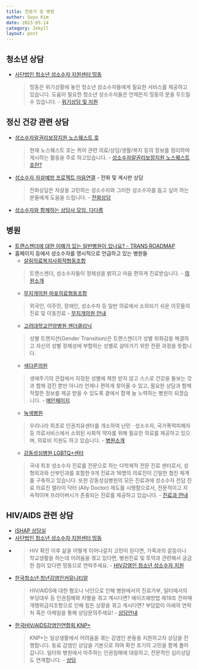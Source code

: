 ```yaml
---
title: 전문가 및 병원
author: Soyu Kim
date: 2023-05-14
category: Jekyll
layout: post
---
```


청소년 상담
----

* [사단법인 청소년 성소수자 지원센터 띵동](https://www.ddingdong.kr/xe/counsel)
  > 띵동은 위기상황에 놓인 청소년 성소수자들에게 필요한 서비스를 제공하고 있습니다.
  > 도움이 필요한 청소년 성소수자들은 언제든지 띵동의 문을 두드릴 수 있습니다. - [위기상담 및 지원](https://www.ddingdong.kr/xe/counsel)

정신 건강 관련 상담
-------------

* [성소수자알권리보장지원 노스웨스트 호](https://theshipnorthwest.tistory.com)
  > 현재 노스웨스트 호는 퀴어 관련 의료/상담/생활/복지 등의 정보를 정리하여 게시하는 활동을 주로 하고있습니다. - [성소수자알권리보장지원 노스웨스트 호란?](https://theshipnorthwest.tistory.com/entry/%EC%84%B1%EC%86%8C%EC%88%98%EC%9E%90%EC%95%8C%EA%B6%8C%EB%A6%AC%EB%B3%B4%EC%9E%A5%EC%A7%80%EC%9B%90-%EB%85%B8%EC%8A%A4%EC%9B%A8%EC%8A%A4%ED%8A%B8-%ED%98%B8%EB%8A%94)
* [성소수자 자살예방 프로젝트 마음연결](https://chingusai.net/xe/main_connect) - 전화 및 게시판 상담
  > 전화상담은 자살을 고민하는 성소수자와 그러한 성소수자를 돕고 싶어 하는 분들에게 도움을 드립니다. - [전화상담](https://chingusai.net/xe/quick)
* [성소수자와 함께하는 상담사 모임, 다다름](https://vigorous-queen-bc7.notion.site/bd98bf09262d405887286827bdb83fd5)


병원
-------------

* [트랜스젠더에 대한 이해가 있는 일반병원이 있나요? - TRANS·ROADMAP](http://transroadmap.net/transgender-health/)
* 홈페이지 등에서 성소수자를 명시적으로 언급하고 있는 병원들
  * [살림의료복지사회적협동조합](https://salimhealthcoop.or.kr/clinicinfo)
  >   트랜스젠더, 성소수자들이 정체성을 밝히고 마음 편하게 진료받습니다. - [의원소개](https://salimhealthcoop.or.kr)
  * [무지개의원 마포의료협동조합](http://www.mapomedcoop.net)
  >   외국인, 이주민, 장애인, 성소수자 등 일반 의료에서 소외되기 쉬운 이웃들의 진료 및 이동진료 - [무지개의원 안내](http://www.mapomedcoop.net/clinic-info)
  * [고려대학교안암병원 젠더클리닉](http://anam.kumc.or.kr/department/treatDeptDesc01.do?DP_CODE=AA421)
  >   성별 트랜지션(Gender Transition)은 트랜스젠더가 성별 위화감을 해결하고 자신의 성별 정체성에 부합하는 성별로 살아가기 위한 전환 과정을 뜻합니다.
  * [색다른의원](https://sdrclinic.modoo.at/)
  >   생애주기의 관점에서 지정된 성별에 제한 받지 않고 스스로 건강을 돌보는 것과 함께 검진 뿐만 아니라 언제나 편하게 찾아올 수 있고, 필요한 상담과 함께 적절한 정보를 제공 받을 수 있도록 곁에서 함께 늘 노력하는 병원이 되겠습니다. - [메인페이지](https://sdrclinic.modoo.at/)
  * [녹색병원](http://www.greenhospital.co.kr/)
  >   우리나라 최초로 인권치유센터를 개소하여 난민 · 성소수자, 국가폭력피해자 등 의료서비스에서 소외된 사회적 약자를 위해 필요한 의료를 제공하고 있으며, 의료비 지원도 하고 있습니다. - [병원소개](http://www.greenhospital.co.kr/sub07/sub01.php)
  * [강동성심병원 LGBTQ+센터](https://www.kdh.or.kr/sub202_1.php?bid=105280)
  > 국내 최초 성소수자 진료를 전문으로 하는 다학제적 전문 진료 센터로서, 성형외과와 산부인과를 포함한 9개 진료과 16명의 의료진이 긴밀한 협진 체계를 구축하고 있습니다. 또한 강동성심병원의 모든 진료과에 성소수자 전담 진료 의료진 앨라이 닥터 (Ally Doctor) 제도를 시행함으로서, 전문적이고 지속적이며 프라이버시가 존중되는 진료를 제공하고 있습니다. - [진료과 안내](https://www.kdh.or.kr/sub202_1.php?bid=105280)

HIV/AIDS 관련 상담
----
* [iSHAP 상담실](https://www.ishap.org/?c=4/23)
* [사단법인 청소년 성소수자 지원센터 띵동](https://www.ddingdong.kr/xe/hiv)
* > HIV 확진 이후 삶을 어떻게 이어나갈지 고민이 된다면,
  > 가족과의 갈등이나 학교생활을 하는데 어려움을 겪고 있다면,
  > 병원진료 및 투약과 관련해서 궁금한 점이 있다면 띵동으로 연락주세요. - [HIV감염인 청소년 성소수자 지원](https://www.ddingdong.kr/xe/hiv)
* [한국청소년·청년감염인커뮤니티알](https://communityr.org/counsel/)
  > HIV/AIDS에 대한 혐오나 낙인으로 인해 병원에서의 진료거부, 일터에서의 부당대우 등 인권침해와 차별을 겪고 계시다면?
  > 에이즈예방법 제19조 전파매개행위금지조항으로 인해 힘든 상황을 겪고 계시다면?
  > 부담없이 아래의 연락처 혹은 이메일을 통해 상담문의주세요! - [상담안내](https://communityr.org/counsel/)
* [한국HIV/AIDS감염인연합회 KNP+](https://knpplus.org/counseling)
  > KNP+는 일상생활에서 어려움을 겪는 감염인 분들을 지원하고자 상담을 진행합니다.
  > 동료 감염인 상담을 기본으로 하여 확진 초기의 고민을 함께 풀어갑니다.
  > 일터와 병원에서 마주하는 인권침해에 대응하고, 전문적인 심리상담도 연계합니다. - [상담](https://knpplus.org/counseling)
